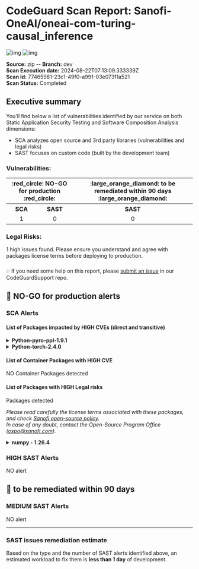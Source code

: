 
# CodeGuard Scan Report:  Sanofi-OneAI/oneai-com-turing-causal_inference <br/> 
 ![img](https://img.shields.io/badge/SCA%20-%201%20HIGH%20vuln.%20found-red.svg) ![img](https://img.shields.io/badge/SAST%20-%20NO%20vuln.%20found-green.svg)

__Source:__ zip   --   __Branch:__ dev  
__Scan Execution date:__ 2024-08-22T07:13:09.333339Z  
__Scan Id:__ 77465981-23c1-49f0-a991-03e073f1a521  
__Scan Status:__ Completed
## Executive summary
You'll find below a list of vulnerabilities identified by our service on both Static Application Security Testing and Software Composition Analysis dimensions:
  - SCA analyzes open source and 3rd party libraries (vulnerabilities and legal risks)
  - SAST focuses on custom code (built by the development team)

### Vulnerabilities:
 <table align="center" >
  <tr>
    <th colspan="2"> :red_circle: NO-GO for production :red_circle: </th>
    <th> :large_orange_diamond: to be remediated within 90 days :large_orange_diamond: </th>
  </tr>
  <tr>    <th>SCA</th>
    <th>SAST</th>
    <th>SAST</th>
  </tr>
  <tr align="center">
    <td>1</td>
    <td>0</td>
    <td>0</td>

  </tr>
</table>


### Legal Risks:
1 high issues found.
Please ensure you understand and agree with packages license terms before deploying to production.


#####

💡 If you need some help on this report, please [submit an issue](https://github.com/Sanofi-Shared-GitHub-Apps/CodeGuardSupport/issues/new?template=support_form.yml&title=Code+Guard+support+form&scan-id=77465981-23c1-49f0-a991-03e073f1a521&scan-branch=dev&URL=Sanofi-OneAI/oneai-com-turing-causal_inference) in our CodeGuardSupport repo.

#####

## :red_circle: NO-GO for production alerts 

### SCA Alerts

#### List of Packages impacted by HIGH CVEs (direct and transitive)

 <details><summary><b>
Python-pyro-ppl-1.9.1
 </b></summary><blockquote>

location: [requirements.txt](/Sanofi-OneAI/oneai-com-turing-causal_inference/blob/dev/requirements.txt)

 <details><summary>vulnerabilities inherited from  <b> Python-torch-2.4.0 </b> 

 </summary><blockquote>

   <details><summary>CVE-2024-5480 </summary><blockquote>
A vulnerability in PyTorch's "torch.distributed.rpc" framework allows for Remote Code Execution (RCE). The framework, which is used in distributed training scenarios, does not properly verify the functions being called during RPC (Remote Procedure Call) operations. This oversight permits attackers to execute arbitrary commands by leveraging built-in Python functions such as "eval" during multi-cpu RPC communication. The vulnerability arises from the lack of restriction on function calls when a worker node serializes and sends a PythonUDF (User Defined Function) to the master node, which then deserializes and executes the function without validation. This flaw can be exploited to compromise master nodes initiating distributed training, potentially leading to the theft of sensitive AI-related data.

[more info](https://devhub.checkmarx.com/cve-details/CVE-2024-5480)
 </blockquote></details>
 </blockquote></details>
 </blockquote></details>


 <details><summary><b>
Python-torch-2.4.0
 </b></summary><blockquote>

location: [requirements.txt](/Sanofi-OneAI/oneai-com-turing-causal_inference/blob/dev/requirements.txt)

 <details><summary>direct vulnerabilities found
 </summary><blockquote>

   <details><summary>CVE-2024-5480 </summary><blockquote>
A vulnerability in PyTorch's "torch.distributed.rpc" framework allows for Remote Code Execution (RCE). The framework, which is used in distributed training scenarios, does not properly verify the functions being called during RPC (Remote Procedure Call) operations. This oversight permits attackers to execute arbitrary commands by leveraging built-in Python functions such as "eval" during multi-cpu RPC communication. The vulnerability arises from the lack of restriction on function calls when a worker node serializes and sends a PythonUDF (User Defined Function) to the master node, which then deserializes and executes the function without validation. This flaw can be exploited to compromise master nodes initiating distributed training, potentially leading to the theft of sensitive AI-related data.

[more info](https://devhub.checkmarx.com/cve-details/CVE-2024-5480)
 </blockquote></details>
 </blockquote></details>
 </blockquote></details>



#### List of Container Packages with HIGH CVE
NO Container Packages detected


#### List of Packages with HIGH Legal risks
 Packages detected 

_Please read carefully the license terms associated with these packages, and check [Sanofi open-source policy](https://docs.sanofi.com/cpv/wiki/spaces/OSPO/pages/64038509339#Usingopen-sourcelibraries&packages-Open-sourcelicenses).  
 In case of any doubt, contact the Open-Source Program Office (ospo@sanofi.com)._  
   <details><summary><b>numpy - 1.26.4 </b></summary><blockquote>

  location: [requirements.txt](/Sanofi-OneAI/oneai-com-turing-causal_inference/blob/dev/requirements.txt)

   <details><summary>origin:  </summary><blockquote> 
  
  - Python-matplotlib-3.9.2 > Python-numpy-1.26.4
  - Python-numpy-1.26.4
  - Python-pandas-2.2.2 > Python-numpy-1.26.4
  - Python-prophet-1.1.5 > Python-numpy-1.26.4
  - Python-pyro-ppl-1.9.1 > Python-numpy-1.26.4
  - Python-seaborn-0.13.2 > Python-numpy-1.26.4
  - Python-tensorflow-2.17.0 > Python-numpy-1.26.4
  - Python-tensorflow-probability-0.24.0 > Python-numpy-1.26.4
  - Python-tf-keras-2.17.0 > Python-tensorflow-2.17.0 > Python-numpy-1.26.4 </blockquote></details>


  __Risks:__

  - Issue Name: AGPL 3.0 - Copyright risk score: 7 - Patent risk score: 1 - Copyleft: Full </blockquote></details>


### HIGH SAST Alerts

NO alert

## :large_orange_diamond: to be remediated within 90 days

### MEDIUM SAST Alerts
NO alert

---------------------------

### SAST issues remediation estimate

Based on the type and the number of SAST alerts identified above, an estimated workload to fix them is __less than 1 day__ of development.

